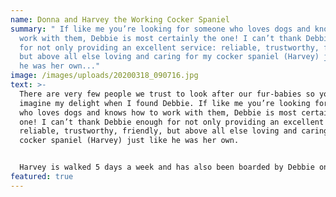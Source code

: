 ```yaml
---
name: Donna and Harvey the Working Cocker Spaniel
summary: " If like me you’re looking for someone who loves dogs and knows how to
  work with them, Debbie is most certainly the one! I can’t thank Debbie enough
  for not only providing an excellent service: reliable, trustworthy, friendly,
  but above all else loving and caring for my cocker spaniel (Harvey) just like
  he was her own..."
image: /images/uploads/20200318_090716.jpg
text: >-
  There are very few people we trust to look after our fur-babies so you can
  imagine my delight when I found Debbie. If like me you’re looking for someone
  who loves dogs and knows how to work with them, Debbie is most certainly the
  one! I can’t thank Debbie enough for not only providing an excellent service:
  reliable, trustworthy, friendly, but above all else loving and caring for my
  cocker spaniel (Harvey) just like he was her own.


  Harvey is walked 5 days a week and has also been boarded by Debbie on several occasions; I’m always totally relaxed knowing that Harvey is in very good hands. He thoroughly enjoys his time with Debbie; she’s taken the time and interest to understand his quirky spaniel ways and needs; he totally adores her — he told me so!”
featured: true
---
```

